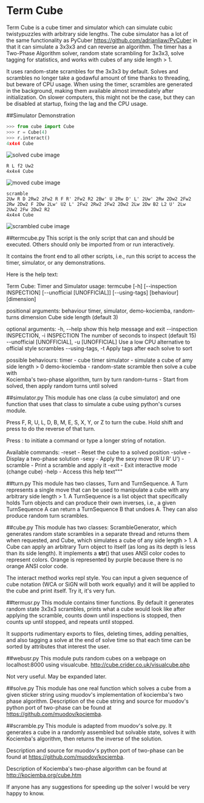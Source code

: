# Term Cube
Term Cube is a cube timer and simulator which can simulate cubic 
twistypuzzles with arbitrary side lengths. The cube simulator has a lot of
the same functionality as PyCuber <https://github.com/adrianliaw/PyCuber>
in that it can simulate a 3x3x3 and can reverse an algorithm. The timer
has a Two-Phase Algorithm solver, random state scrambling for 3x3x3, 
solve tagging for statistics, and works with cubes of any side length > 1. 

It uses random-state scrambles for the 3x3x3 by default. Solves and 
scrambles no longer take a godawful amount of time thanks to threading,
but beware of CPU usage. When using the timer, scrambles are generated 
in the background, making them available almost immediately after 
initialization. On slower computers, this might not be the case, 
but they can be disabled at startup, fixing the lag and the CPU usage.

##Simulator Demonstration
```python
>>> from cube import Cube
>>> r = Cube(4)
>>> r.interact()
4x4x4 Cube
```
![solved cube image](http://i.imgur.com/3NVC1c6.png)

```
R L f2 Uw2
4x4x4 Cube
```
![moved cube image](http://i.imgur.com/hboMCIf.png)

```
scramble
2Uw R D 2Rw2 2Fw2 R F R' 2Fw2 R2 2Bw' U 2Rw D' L' 2Uw' 2Rw 2Dw2 2Fw2 2Rw 2Dw2 F 2Dw 2Lw' U2 L' 2Fw2 2Rw2 2Fw2 2Dw2 2Lw 2Dw B2 L2 U' 2Lw 2Uw2 2Fw 2Dw2 R2
4x4x4 Cube
```
![scrambled cube image](http://i.imgur.com/IWLjDhg.png)

##termcube.py
This script is the only script that can and should be executed. Others
should only be imported from or run interactively.

It contains the front end to all other scripts, i.e., run this script to
access the timer, simulator, or any demonstrations.

Here is the help text:

Term Cube: Timer and Simulator
usage: termcube [-h] [--inspection INSPECTION] [--unofficial [UNOFFICIAL]]
                [--using-tags]
                [behaviour] [dimension]

positional arguments:
  behaviour             timer, simulator, demo-kociemba, random-turns
  dimension             Cube side length (default 3)

optional arguments:
  -h, --help            show this help message and exit
  --inspection INSPECTION, -i INSPECTION
                        The number of seconds to inspect (default 15)
  --unofficial [UNOFFICIAL], -u [UNOFFICIAL]
                        Use a low CPU alternative to official style scrambles
  --using-tags, -t      Apply tags after each solve to sort

possible behaviours:
timer           - cube timer
simulator       - simulate a cube of amy side length > 0
demo-kociemba   - random-state scramble then solve a cube with  
                  Kociemba's two-phase algorithm, turn by turn
random-turns    - Start from solved, then apply random turns until solved

##simulator.py
This module has one class (a cube simulator) and one function that uses
that class to simulate a cube using python's curses module.

Press F, R, U, L, D, B, M, E, S, X, Y, or Z to turn the cube.
Hold shift and press to do the reverse of that turn.

Press : to initiate a command or type a longer string of notation.

Available commands:
-reset      - Reset the cube to a solved position
-solve      - Display a two-phase solution
-sexy       - Apply the sexy move (R U R' U')
-scramble   - Print a scramble and apply it
-exit       - Exit interactive mode (change cube)
-help       - Access this help text"""

##turn.py
This module has two classes, Turn and TurnSequence. A Turn represents a 
single move that can be used to manipulate a cube with any arbitrary 
side length > 1. A TurnSequence is a list object that specifically holds 
Turn objects and can produce their own inverses, i.e., a given TurnSequence 
A can return a TurnSequence B that undoes A. They can also produce
random turn scrambles.

##cube.py
This module has two classes: ScrambleGenerator, which generates random state
scrambles in a separate thread and returns them when requested, and
Cube, which simulates a cube of any side length > 1. A Cube can apply an
arbitrary Turn object to itself (as long as its depth is less than its 
side length). It implements a __str__() that uses ANSI color codes to 
represent colors. Orange is represented by purple because there is no 
orange ANSI color code.

The interact method works repl style. You can input a given sequence of 
cube notation (WCA or SiGN will both work equally) and it will be 
applied to the cube and print itself. Try it, it's very fun.

##termusr.py
This module contains timer functions. By default it generates random state
3x3x3 scrambles, prints what a cube would look like after applying the 
scramble, counts down until inspections is stopped, then counts up until
stopped, and repeats until stopped.

It supports rudimentary exports to files, deleting times, adding penalties,
and also tagging a solve at the end of solve time so that each time can 
be sorted by attributes that interest the user.

##webusr.py
This module puts random cubes on a webpage on localhost:8000 using 
visualcube. <http://cube.crider.co.uk/visualcube.php>

Not very useful. May be expanded later.

##solve.py
This module has one real function which solves a cube from a given 
sticker string using muodov's implementation of kociemba's two phase 
algorithm. Description of the cube string and source for muodov's python
port of two-phase can be found at <https://github.com/muodov/kociemba>.

##scramble.py
This module is adapted from muodov's solve.py. It generates a cube in a
randomly assembled but solvable state, solves it with Kociemba's
algorithm, then returns the inverse of the solution.

Description and source for muodov's python port of two-phase can be 
found at <https://github.com/muodov/kociemba>.

Description of Kociemba's two-phase algorithm can be found at 
<http://kociemba.org/cube.htm>

If anyone has any suggestions for speeding up the solver I would be
very happy to know.
